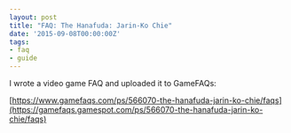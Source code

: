 ```yaml
---
layout: post
title: "FAQ: The Hanafuda: Jarin-Ko Chie"
date: '2015-09-08T00:00:00Z'
tags:
- faq
- guide
---
```


I wrote a video game FAQ and uploaded it to GameFAQs:

[https://www.gamefaqs.com/ps/566070-the-hanafuda-jarin-ko-chie/faqs](https://gamefaqs.gamespot.com/ps/566070-the-hanafuda-jarin-ko-chie/faqs)

